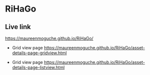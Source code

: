 # RiHaGo

## Live link
https://maureenmoguche.github.io/RiHaGo/

- Grid view page https://maureenmoguche.github.io/RiHaGo/asset-details-page-gridview.html

- Grid view page https://maureenmoguche.github.io/RiHaGo/asset-details-page-listview.html
